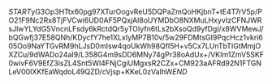 $START$yG3Op3HTtx60pg97XTurOogvReU5DQPaZmQoHKjbnT+tE4T7rV5p/PO21F9Nc2Rx8TjFVCwi6UD0AF5PQxjAl8oUYMDbO8NXMuLHxyvIzCFNJWRsJlwYLYdGSVncnLFsdy6kRctdQr5yTOIyfn6tLs2bXsoQd9yfDgl/x8WVMewJ/bQGwfj37E58QNh/KDycfY7he1XLxIyMP7B10v/5w29FDMtsGI9PqcHcz1vkri605Oo9NaYTGvRM9hLJsD0mIsw4qoUkWh98QfI5H+v5Cx7LUnTbTIGtMmjOXZCu/9dWADo24aI9/L358G4m9sDD6MNy74gPr38oAdUx+/VKIm1ZmV5SKF0wivF6V9EfZ3isZL4Snt5Wl4FNjCgiUMgxsR2CZx+CM923aAFRd92N1FTGNLeV00IXKfEaWqdoL49QZD/cVjsp+KKeL0zVaIhW$END$